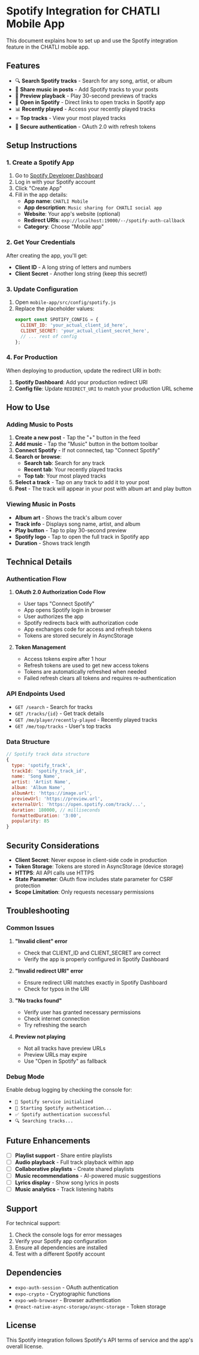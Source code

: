 # Spotify Integration for CHATLI Mobile App

This document explains how to set up and use the Spotify integration feature in the CHATLI mobile app.

## Features

- 🔍 **Search Spotify tracks** - Search for any song, artist, or album
- 📱 **Share music in posts** - Add Spotify tracks to your posts
- 🎵 **Preview playback** - Play 30-second previews of tracks
- 🔗 **Open in Spotify** - Direct links to open tracks in Spotify app
- 📊 **Recently played** - Access your recently played tracks
- ⭐ **Top tracks** - View your most played tracks
- 🔐 **Secure authentication** - OAuth 2.0 with refresh tokens

## Setup Instructions

### 1. Create a Spotify App

1. Go to [Spotify Developer Dashboard](https://developer.spotify.com/dashboard)
2. Log in with your Spotify account
3. Click "Create App"
4. Fill in the app details:
   - **App name**: `CHATLI Mobile`
   - **App description**: `Music sharing for CHATLI social app`
   - **Website**: Your app's website (optional)
   - **Redirect URIs**: `exp://localhost:19000/--/spotify-auth-callback`
   - **Category**: Choose "Mobile app"

### 2. Get Your Credentials

After creating the app, you'll get:
- **Client ID** - A long string of letters and numbers
- **Client Secret** - Another long string (keep this secret!)

### 3. Update Configuration

1. Open `mobile-app/src/config/spotify.js`
2. Replace the placeholder values:
   ```javascript
   export const SPOTIFY_CONFIG = {
     CLIENT_ID: 'your_actual_client_id_here',
     CLIENT_SECRET: 'your_actual_client_secret_here',
     // ... rest of config
   };
   ```

### 4. For Production

When deploying to production, update the redirect URI in both:
1. **Spotify Dashboard**: Add your production redirect URI
2. **Config file**: Update `REDIRECT_URI` to match your production URL scheme

## How to Use

### Adding Music to Posts

1. **Create a new post** - Tap the "+" button in the feed
2. **Add music** - Tap the "Music" button in the bottom toolbar
3. **Connect Spotify** - If not connected, tap "Connect Spotify"
4. **Search or browse**:
   - **Search tab**: Search for any track
   - **Recent tab**: Your recently played tracks
   - **Top tab**: Your most played tracks
5. **Select a track** - Tap on any track to add it to your post
6. **Post** - The track will appear in your post with album art and play button

### Viewing Music in Posts

- **Album art** - Shows the track's album cover
- **Track info** - Displays song name, artist, and album
- **Play button** - Tap to play 30-second preview
- **Spotify logo** - Tap to open the full track in Spotify app
- **Duration** - Shows track length

## Technical Details

### Authentication Flow

1. **OAuth 2.0 Authorization Code Flow**
   - User taps "Connect Spotify"
   - App opens Spotify login in browser
   - User authorizes the app
   - Spotify redirects back with authorization code
   - App exchanges code for access and refresh tokens
   - Tokens are stored securely in AsyncStorage

2. **Token Management**
   - Access tokens expire after 1 hour
   - Refresh tokens are used to get new access tokens
   - Tokens are automatically refreshed when needed
   - Failed refresh clears all tokens and requires re-authentication

### API Endpoints Used

- `GET /search` - Search for tracks
- `GET /tracks/{id}` - Get track details
- `GET /me/player/recently-played` - Recently played tracks
- `GET /me/top/tracks` - User's top tracks

### Data Structure

```javascript
// Spotify track data structure
{
  type: 'spotify_track',
  trackId: 'spotify_track_id',
  name: 'Song Name',
  artist: 'Artist Name',
  album: 'Album Name',
  albumArt: 'https://image.url',
  previewUrl: 'https://preview.url',
  externalUrl: 'https://open.spotify.com/track/...',
  duration: 180000, // milliseconds
  formattedDuration: '3:00',
  popularity: 85
}
```

## Security Considerations

- **Client Secret**: Never expose in client-side code in production
- **Token Storage**: Tokens are stored in AsyncStorage (device storage)
- **HTTPS**: All API calls use HTTPS
- **State Parameter**: OAuth flow includes state parameter for CSRF protection
- **Scope Limitation**: Only requests necessary permissions

## Troubleshooting

### Common Issues

1. **"Invalid client" error**
   - Check that CLIENT_ID and CLIENT_SECRET are correct
   - Verify the app is properly configured in Spotify Dashboard

2. **"Invalid redirect URI" error**
   - Ensure redirect URI matches exactly in Spotify Dashboard
   - Check for typos in the URI

3. **"No tracks found"**
   - Verify user has granted necessary permissions
   - Check internet connection
   - Try refreshing the search

4. **Preview not playing**
   - Not all tracks have preview URLs
   - Preview URLs may expire
   - Use "Open in Spotify" as fallback

### Debug Mode

Enable debug logging by checking the console for:
- `🎵 Spotify service initialized`
- `🔐 Starting Spotify authentication...`
- `✅ Spotify authentication successful`
- `🔍 Searching tracks...`

## Future Enhancements

- [ ] **Playlist support** - Share entire playlists
- [ ] **Audio playback** - Full track playback within app
- [ ] **Collaborative playlists** - Create shared playlists
- [ ] **Music recommendations** - AI-powered music suggestions
- [ ] **Lyrics display** - Show song lyrics in posts
- [ ] **Music analytics** - Track listening habits

## Support

For technical support:
1. Check the console logs for error messages
2. Verify your Spotify app configuration
3. Ensure all dependencies are installed
4. Test with a different Spotify account

## Dependencies

- `expo-auth-session` - OAuth authentication
- `expo-crypto` - Cryptographic functions
- `expo-web-browser` - Browser authentication
- `@react-native-async-storage/async-storage` - Token storage

## License

This Spotify integration follows Spotify's API terms of service and the app's overall license.
